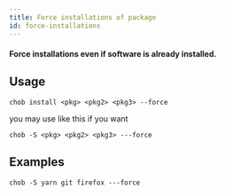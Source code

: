 ```yaml
---
title: Force installations of package
id: force-installations
---
```


#### Force installations even if software is already installed.

## Usage
```
chob install <pkg> <pkg2> <pkg3> --force
```
you may use like this if you want
```
chob -S <pkg> <pkg2> <pkg3> ---force
```
## Examples
```
chob -S yarn git firefox ---force
```